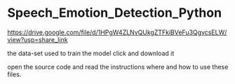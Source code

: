 # Speech_Emotion_Detection_Python

https://drive.google.com/file/d/1HPgW4ZLNvQUkgZTFkiBVeFu3QgvcsELW/view?usp=share_link

the data-set used to train the model
click and download it

open the source code
and read the instructions where and how to use these files.
